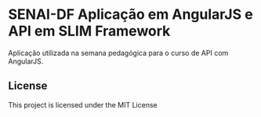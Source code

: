 # SENAI-DF Aplicação em AngularJS e API em SLIM Framework

Aplicação utilizada na semana pedagógica para o curso de API com AngularJS.

## License

This project is licensed under the MIT License
